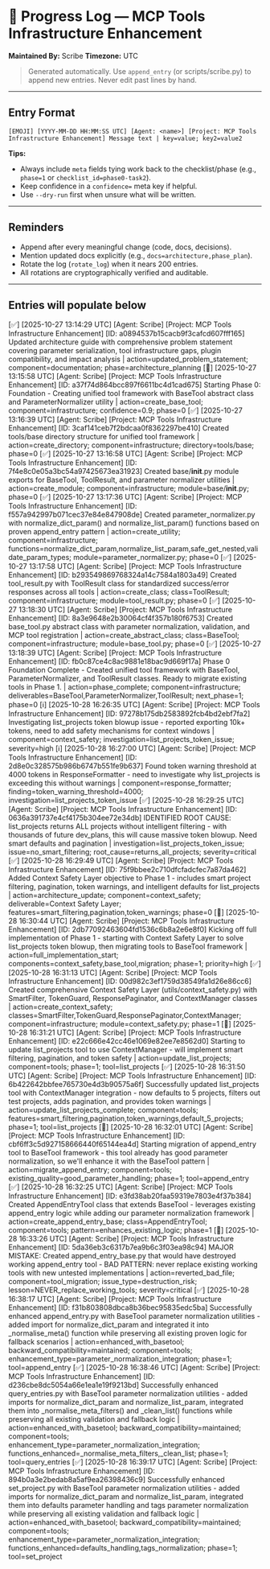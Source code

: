 
# 📜 Progress Log — MCP Tools Infrastructure Enhancement
**Maintained By:** Scribe
**Timezone:** UTC

> Generated automatically. Use `append_entry` (or scripts/scribe.py) to append new entries. Never edit past lines by hand.

---



## Entry Format
```
[EMOJI] [YYYY-MM-DD HH:MM:SS UTC] [Agent: <name>] [Project: MCP Tools Infrastructure Enhancement] Message text | key=value; key2=value2
```

**Tips:**
- Always include `meta` fields tying work back to the checklist/phase (e.g., `phase=1` or `checklist_id=phase0-task2`).
- Keep confidence in a `confidence=` meta key if helpful.
- Use `--dry-run` first when unsure what will be written.

---

## Reminders
- Append after every meaningful change (code, docs, decisions).
- Mention updated docs explicitly (e.g., `docs=architecture,phase_plan`).
- Rotate the log (`rotate_log`) when it nears 200 entries.
- All rotations are cryptographically verified and auditable.

---

## Entries will populate below
[✅] [2025-10-27 13:14:29 UTC] [Agent: Scribe] [Project: MCP Tools Infrastructure Enhancement] [ID: a0894537b15cacb9f3cafcd607fff165] Updated architecture guide with comprehensive problem statement covering parameter serialization, tool infrastructure gaps, plugin compatibility, and impact analysis | action=updated_problem_statement; component=documentation; phase=architecture_planning
[🧭] [2025-10-27 13:15:58 UTC] [Agent: Scribe] [Project: MCP Tools Infrastructure Enhancement] [ID: a37f74d864bcc897f6611bc4d1cad675] Starting Phase 0: Foundation - Creating unified tool framework with BaseTool abstract class and ParameterNormalizer utility | action=create_base_tool; component=infrastructure; confidence=0.9; phase=0
[✅] [2025-10-27 13:16:39 UTC] [Agent: Scribe] [Project: MCP Tools Infrastructure Enhancement] [ID: 3caf141ceb7f2bdcaa0f8362297be410] Created tools/base directory structure for unified tool framework | action=create_directory; component=infrastructure; directory=tools/base; phase=0
[✅] [2025-10-27 13:16:58 UTC] [Agent: Scribe] [Project: MCP Tools Infrastructure Enhancement] [ID: 7f4e8c0e05a3bc54a97425673ea31923] Created base/__init__.py module exports for BaseTool, ToolResult, and parameter normalizer utilities | action=create_module; component=infrastructure; module=base/__init__.py; phase=0
[✅] [2025-10-27 13:17:36 UTC] [Agent: Scribe] [Project: MCP Tools Infrastructure Enhancement] [ID: f557a942997b071cec37e84e847908de] Created parameter_normalizer.py with normalize_dict_param() and normalize_list_param() functions based on proven append_entry pattern | action=create_utility; component=infrastructure; functions=normalize_dict_param,normalize_list_param,safe_get_nested,validate_param_types; module=parameter_normalizer.py; phase=0
[✅] [2025-10-27 13:17:58 UTC] [Agent: Scribe] [Project: MCP Tools Infrastructure Enhancement] [ID: b293549869768324a14c7584a1803a49] Created tool_result.py with ToolResult class for standardized success/error responses across all tools | action=create_class; class=ToolResult; component=infrastructure; module=tool_result.py; phase=0
[✅] [2025-10-27 13:18:30 UTC] [Agent: Scribe] [Project: MCP Tools Infrastructure Enhancement] [ID: 8a3e9648e2b30064cf4f357b180f6753] Created base_tool.py abstract class with parameter normalization, validation, and MCP tool registration | action=create_abstract_class; class=BaseTool; component=infrastructure; module=base_tool.py; phase=0
[✅] [2025-10-27 13:18:39 UTC] [Agent: Scribe] [Project: MCP Tools Infrastructure Enhancement] [ID: fb0c87ce4c8ac9881e18bac9d669f17a] Phase 0 Foundation Complete - Created unified tool framework with BaseTool, ParameterNormalizer, and ToolResult classes. Ready to migrate existing tools in Phase 1. | action=phase_complete; component=infrastructure; deliverables=BaseTool,ParameterNormalizer,ToolResult; next_phase=1; phase=0
[ℹ️] [2025-10-28 16:26:35 UTC] [Agent: Scribe] [Project: MCP Tools Infrastructure Enhancement] [ID: 97278b175db2583892fcb4bd2ebf7fa2] Investigating list_projects token blowup issue - reported exporting 10k+ tokens, need to add safety mechanisms for context windows | component=context_safety; investigation=list_projects_token_issue; severity=high
[ℹ️] [2025-10-28 16:27:00 UTC] [Agent: Scribe] [Project: MCP Tools Infrastructure Enhancement] [ID: 2d8e0c328575b986b6747b551fe9b637] Found token warning threshold at 4000 tokens in ResponseFormatter - need to investigate why list_projects is exceeding this without warnings | component=response_formatter; finding=token_warning_threshold=4000; investigation=list_projects_token_issue
[✅] [2025-10-28 16:29:25 UTC] [Agent: Scribe] [Project: MCP Tools Infrastructure Enhancement] [ID: 0636a391737e4cf4175b304ee72e34db] IDENTIFIED ROOT CAUSE: list_projects returns ALL projects without intelligent filtering - with thousands of future dev_plans, this will cause massive token blowup. Need smart defaults and pagination | investigation=list_projects_token_issue; issue=no_smart_filtering; root_cause=returns_all_projects; severity=critical
[✅] [2025-10-28 16:29:49 UTC] [Agent: Scribe] [Project: MCP Tools Infrastructure Enhancement] [ID: 75f9bbee2c710dfcfadcfec7a87da462] Added Context Safety Layer objective to Phase 1 - includes smart project filtering, pagination, token warnings, and intelligent defaults for list_projects | action=architecture_update; component=context_safety; deliverable=Context Safety Layer; features=smart_filtering,pagination,token_warnings; phase=0
[🧭] [2025-10-28 16:30:44 UTC] [Agent: Scribe] [Project: MCP Tools Infrastructure Enhancement] [ID: 2db77092463604fd1536c6b8a2e6e8f0] Kicking off full implementation of Phase 1 - starting with Context Safety Layer to solve list_projects token blowup, then migrating tools to BaseTool framework | action=full_implementation_start; components=context_safety,base_tool,migration; phase=1; priority=high
[✅] [2025-10-28 16:31:13 UTC] [Agent: Scribe] [Project: MCP Tools Infrastructure Enhancement] [ID: 00d982c3ef1759d38549fa1d26e86cc6] Created comprehensive Context Safety Layer (utils/context_safety.py) with SmartFilter, TokenGuard, ResponsePaginator, and ContextManager classes | action=create_context_safety; classes=SmartFilter,TokenGuard,ResponsePaginator,ContextManager; component=infrastructure; module=context_safety.py; phase=1
[🧭] [2025-10-28 16:31:21 UTC] [Agent: Scribe] [Project: MCP Tools Infrastructure Enhancement] [ID: e22c666e42cc46e1069e82ee7e8562d0] Starting to update list_projects tool to use ContextManager - will implement smart filtering, pagination, and token safety | action=update_list_projects; component=tools; phase=1; tool=list_projects
[✅] [2025-10-28 16:31:50 UTC] [Agent: Scribe] [Project: MCP Tools Infrastructure Enhancement] [ID: 6b422642bbfee765730e4d3b90575a6f] Successfully updated list_projects tool with ContextManager integration - now defaults to 5 projects, filters out test projects, adds pagination, and provides token warnings | action=update_list_projects_complete; component=tools; features=smart_filtering,pagination,token_warnings,default_5_projects; phase=1; tool=list_projects
[🧭] [2025-10-28 16:32:01 UTC] [Agent: Scribe] [Project: MCP Tools Infrastructure Enhancement] [ID: cbf6ff3c5d927158666440f65144ea4d] Starting migration of append_entry tool to BaseTool framework - this tool already has good parameter normalization, so we'll enhance it with the BaseTool pattern | action=migrate_append_entry; component=tools; existing_quality=good_parameter_handling; phase=1; tool=append_entry
[✅] [2025-10-28 16:32:25 UTC] [Agent: Scribe] [Project: MCP Tools Infrastructure Enhancement] [ID: e3fd38ab20faa59319e7803e4f37b384] Created AppendEntryTool class that extends BaseTool - leverages existing append_entry logic while adding our parameter normalization framework | action=create_append_entry_base; class=AppendEntryTool; component=tools; pattern=enhances_existing_logic; phase=1
[🐞] [2025-10-28 16:33:26 UTC] [Agent: Scribe] [Project: MCP Tools Infrastructure Enhancement] [ID: 5da36eb3c6317b7ea9b6c3f03ea98c94] MAJOR MISTAKE: Created append_entry_base.py that would have destroyed working append_entry tool - BAD PATTERN: never replace existing working tools with new untested implementations | action=reverted_bad_file; component=tool_migration; issue_type=destruction_risk; lesson=NEVER_replace_working_tools; severity=critical
[✅] [2025-10-28 16:38:17 UTC] [Agent: Scribe] [Project: MCP Tools Infrastructure Enhancement] [ID: f31b803808dbca8b36bec95835edc5ba] Successfully enhanced append_entry.py with BaseTool parameter normalization utilities - added import for normalize_dict_param and integrated it into _normalise_meta() function while preserving all existing proven logic for fallback scenarios | action=enhanced_with_basetool; backward_compatibility=maintained; component=tools; enhancement_type=parameter_normalization_integration; phase=1; tool=append_entry
[✅] [2025-10-28 16:38:46 UTC] [Agent: Scribe] [Project: MCP Tools Infrastructure Enhancement] [ID: d236cbe8dc5054a66e1ea1e19f9213bd] Successfully enhanced query_entries.py with BaseTool parameter normalization utilities - added imports for normalize_dict_param and normalize_list_param, integrated them into _normalise_meta_filters() and _clean_list() functions while preserving all existing validation and fallback logic | action=enhanced_with_basetool; backward_compatibility=maintained; component=tools; enhancement_type=parameter_normalization_integration; functions_enhanced=_normalise_meta_filters,_clean_list; phase=1; tool=query_entries
[✅] [2025-10-28 16:39:17 UTC] [Agent: Scribe] [Project: MCP Tools Infrastructure Enhancement] [ID: 894b0a3e2bedab8a5af9ea26398436c9] Successfully enhanced set_project.py with BaseTool parameter normalization utilities - added imports for normalize_dict_param and normalize_list_param, integrated them into defaults parameter handling and tags parameter normalization while preserving all existing validation and fallback logic | action=enhanced_with_basetool; backward_compatibility=maintained; component=tools; enhancement_type=parameter_normalization_integration; functions_enhanced=defaults_handling,tags_normalization; phase=1; tool=set_project
